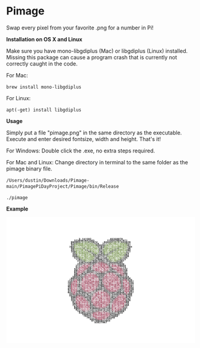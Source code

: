 # Pimage

Swap every pixel from your favorite .png for a number in Pi!

**Installation on OS X and Linux**

Make sure you have mono-libgdiplus (Mac) or libgdiplus (Linux) installed. Missing this package can cause a program crash that is currently not correctly caught in the code. 

For Mac: 
```
brew install mono-libgdiplus
```

For Linux:
```
apt(-get) install libgdiplus
```

**Usage**

Simply put a file "pimage.png" in the same directory as the executable. Execute and enter desired fontsize, width and height. That's it! 

For Windows: Double click the .exe, no extra steps required.

For Mac and Linux: Change directory in terminal to the same folder as the pimage binary file.

```
/Users/dustin/Downloads/Pimage-main/PimagePiDayProject/Pimage/bin/Release
```
```
./pimage
```

**Example**

![Raspberry Large](https://github.com/jetspiking/Pimage/blob/main/pimage_raspberry_big.png)
